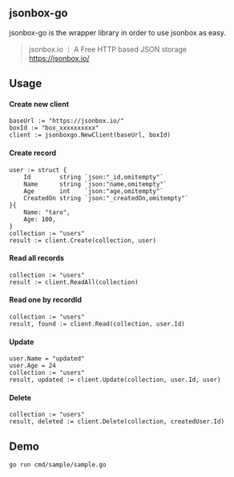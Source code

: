 ## jsonbox-go

jsonbox-go is the wrapper library in order to use jsonbox as easy.

> jsonbox.io ｜ A Free HTTP based JSON storage  
> https://jsonbox.io/

## Usage

#### Create new client

```
baseUrl := "https://jsonbox.io/"
boxId := "box_xxxxxxxxxx"
client := jsonboxgo.NewClient(baseUrl, boxId)
```

#### Create record

```
user := struct {
	Id        string `json:"_id,omitempty"`
	Name      string `json:"name,omitempty"`
	Age       int    `json:"age,omitempty"`
	CreatedOn string `json:"_createdOn,omitempty"`
}{
	Name: "taro",
	Age: 100,
}
collection := "users"
result := client.Create(collection, user)
```

#### Read all records

```
collection := "users"
result := client.ReadAll(collection)
```

#### Read one by recordId

```
collection := "users"
result, found := client.Read(collection, user.Id)
```

#### Update

```
user.Name = "updated"
user.Age = 24
collection := "users"
result, updated := client.Update(collection, user.Id, user)
```

#### Delete

```
collection := "users"
result, deleted := client.Delete(collection, createdUser.Id)
```

## Demo

```
go run cmd/sample/sample.go
```

